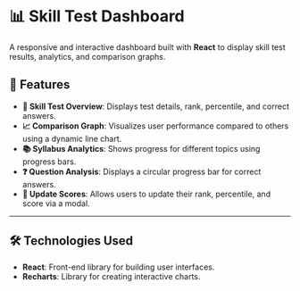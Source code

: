 # 📊 Skill Test Dashboard

A responsive and interactive dashboard built with **React** to display skill test results, analytics, and comparison graphs.

## 🚀 Features
- **📝 Skill Test Overview**: Displays test details, rank, percentile, and correct answers.
- **📈 Comparison Graph**: Visualizes user performance compared to others using a dynamic line chart.
-  **📚 Syllabus Analytics**: Shows progress for different topics using progress bars.
-   **❓ Question Analysis**: Displays a circular progress bar for correct answers.
-   **🔄 Update Scores**: Allows users to update their rank, percentile, and score via a modal.

---
## 🛠️ Technologies Used
- **React**: Front-end library for building user interfaces.
- **Recharts**: Library for creating interactive charts.

